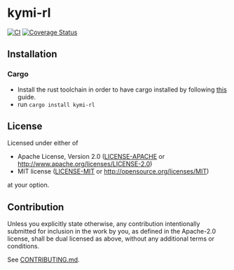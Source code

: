 # kymi-rl

[![CI](https://github.com/laittis/kymi-rl/workflows/Continuous%20Integration/badge.svg)](https://github.com/laittis/kymi-rl/actions)
[![Coverage Status](https://coveralls.io/repos/github/laittis/kymi-rl/badge.svg?branch=master)](https://coveralls.io/github/laittis/kymi-rl?branch=master)

## Installation

### Cargo

* Install the rust toolchain in order to have cargo installed by following
  [this](https://www.rust-lang.org/tools/install) guide.
* run `cargo install kymi-rl`

## License

Licensed under either of

 * Apache License, Version 2.0
   ([LICENSE-APACHE](LICENSE-APACHE) or http://www.apache.org/licenses/LICENSE-2.0)
 * MIT license
   ([LICENSE-MIT](LICENSE-MIT) or http://opensource.org/licenses/MIT)

at your option.

## Contribution

Unless you explicitly state otherwise, any contribution intentionally submitted
for inclusion in the work by you, as defined in the Apache-2.0 license, shall be
dual licensed as above, without any additional terms or conditions.

See [CONTRIBUTING.md](CONTRIBUTING.md).